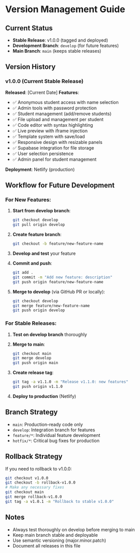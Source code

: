 # Version Management Guide

## Current Status
- **Stable Release**: v1.0.0 (tagged and deployed)
- **Development Branch**: `develop` (for future features)
- **Main Branch**: `main` (keeps stable releases)

## Version History

### v1.0.0 (Current Stable Release)
**Released**: [Current Date]
**Features**:
- ✅ Anonymous student access with name selection
- ✅ Admin tools with password protection
- ✅ Student management (add/remove students)
- ✅ File upload and management per student
- ✅ Code editor with syntax highlighting
- ✅ Live preview with iframe injection
- ✅ Template system with save/load
- ✅ Responsive design with resizable panels
- ✅ Supabase integration for file storage
- ✅ User selection persistence
- ✅ Admin panel for student management

**Deployment**: Netlify (production)

## Workflow for Future Development

### For New Features:
1. **Start from develop branch**:
   ```bash
   git checkout develop
   git pull origin develop
   ```

2. **Create feature branch**:
   ```bash
   git checkout -b feature/new-feature-name
   ```

3. **Develop and test** your feature

4. **Commit and push**:
   ```bash
   git add .
   git commit -m "Add new feature: description"
   git push origin feature/new-feature-name
   ```

5. **Merge to develop** (via GitHub PR or locally):
   ```bash
   git checkout develop
   git merge feature/new-feature-name
   git push origin develop
   ```

### For Stable Releases:
1. **Test on develop branch** thoroughly

2. **Merge to main**:
   ```bash
   git checkout main
   git merge develop
   git push origin main
   ```

3. **Create release tag**:
   ```bash
   git tag -a v1.1.0 -m "Release v1.1.0: new features"
   git push origin v1.1.0
   ```

4. **Deploy to production** (Netlify)

## Branch Strategy
- `main`: Production-ready code only
- `develop`: Integration branch for features
- `feature/*`: Individual feature development
- `hotfix/*`: Critical bug fixes for production

## Rollback Strategy
If you need to rollback to v1.0.0:
```bash
git checkout v1.0.0
git checkout -b rollback-v1.0.0
# Make any necessary fixes
git checkout main
git merge rollback-v1.0.0
git tag -a v1.0.1 -m "Rollback to stable v1.0.0"
```

## Notes
- Always test thoroughly on develop before merging to main
- Keep main branch stable and deployable
- Use semantic versioning (major.minor.patch)
- Document all releases in this file 